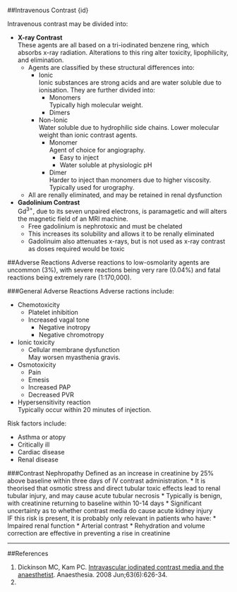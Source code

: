 ##Intravenous Contrast {id}

Intravenous contrast may be divided into:
* **X-ray Contrast**  
These agents are all based on a tri-iodinated benzene ring, which absorbs x-ray radiation. Alterations to this ring alter toxicity, lipophilicity, and elimination.
    * Agents are classified by these structural differences into:
        * Ionic  
    Ionic substances are strong acids and are water soluble due to ionisation. They are further divided into:
            * Monomers  
        Typically high molecular weight.
            * Dimers
        * Non-Ionic  
        Water soluble due to hydrophilic side chains. Lower molecular weight than ionic contrast agents.
            * Monomer  
            Agent of choice for angiography.
                * Easy to inject
                * Water soluble at physiologic pH
            * Dimer  
            Harder to inject than monomers due to higher viscosity. Typically used for urography.
    * All are renally eliminated, and may be retained in renal dysfunction
* **Gadolinium Contrast**  
Gd<sup>3+</sup>, due to its seven unpaired electrons, is paramagetic and will alters the magnetic field of an MRI machine.
    * Free gadolinium is nephrotoxic and must be chelated
    * This increases its solubility and allows it to be renally eliminated
    * Gadolinuim also attenuates x-rays, but is not used as x-ray contrast as doses required would be toxic
    
##Adverse Reactions
Adverse reactions to low-osmolarity agents are uncommon (3%), with severe reactions being very rare (0.04%) and fatal reactions being extremely rare (1:170,000).

###General Adverse Reactions
Adverse ractions include:
* Chemotoxicity
    * Platelet inhibition
    * Increased vagal tone
        * Negative inotropy
        * Negative chromotropy
* Ionic toxicity
    * Cellular membrane dysfunction  
    May worsen myasthenia gravis.
* Osmotoxicity
    * Pain
    * Emesis
    * Increased PAP
    * Decreased PVR
* Hypersensitivity reaction  
Typically occur within 20 minutes of injection.
    
Risk factors include:
* Asthma or atopy
* Critically ill
* Cardiac disease
* Renal disease

###Contrast Nephropathy
Defined as an increase in creatinine by 25% above baseline within three days of IV contrast administration.
    * It is theorised that osmotic stress and direct tubular toxic effects lead to renal tubular injury, and may cause acute tubular necrosis
    * Typically is benign, with creatinine returning to baseline within 10-14 days
    * Significant uncertainty as to whether contrast media do cause acute kidney injury  
    IF this risk is present, it is probably only relevant in patients who have:
        * Impaired renal function
        * Arterial contrast
    * Rehydration and volume correction are effective in preventing a rise in creatinine
    
    
---
##References
1. Dickinson MC, Kam PC. [Intravascular iodinated contrast media and the
anaesthetist](https://www.ncbi.nlm.nih.gov/pubmed/18477275). Anaesthesia. 2008 Jun;63(6):626-34.
2. 
    